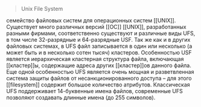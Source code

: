 > Unix File System

семейство файловых систем для операционных систем [[UNIX]]. Существует много различных версий [[ОС]] [[UNIX]], разработанных разными фирмами, соответственно существуют и различные виды UFS, в том числе 32-разрядные и 64-разрядные USF. Так же как и в других файловых системах, в UFS файл записывается в один или несколько (а может быть и в несколько сотен тысяч) кластеров. Особенностью USF является иерархическая кластерная структура файла, включающая [[кластер]]ы, содержащие адреса других [[кластер]]ов данного файла. Еще одной особенностью UFS является очень мощная и разветвленная система защиты файлов от несанкционированного доступа – для этого [[filesystem]] содержит большое количество атрибутов. Классическая UFS поддерживает 14-буквенные имена файлов, современные UFS позволяют создавать длинные имена (до 255 символов).